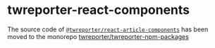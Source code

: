 # twreporter-react-components

The source code of [`@twreporter/react-article-components`](https://github.com/twreporter/twreporter-npm-packages) has been moved to the monorepo [twreporter/twreporter-npm-packages](https://github.com/twreporter/twreporter-npm-packages)
